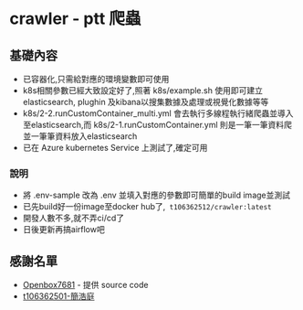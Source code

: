 # crawler - ptt 爬蟲
  
## 基礎內容 

- 已容器化,只需給對應的環境變數即可使用
- k8s相關參數已經大致設定好了,照著 k8s/example.sh 使用即可建立elasticsearch, plughin 及kibana以搜集數據及處理或視覺化數據等等
- k8s/2-2.runCustomContainer_multi.yml 會去執行多線程執行緒爬蟲並導入至elasticsearch,而 k8s/2-1.runCustomContainer.yml 則是一筆一筆資料爬並一筆筆資料放入elasticsearch
- 已在 Azure kubernetes Service 上測試了,確定可用

### 說明
 - 將 .env-sample 改為 .env 並填入對應的參數即可簡單的build image並測試
 - 已先build好一份image至docker hub了,` t106362512/crawler:latest`
 - 開發人數不多,就不弄ci/cd了
 - 日後更新再搞airflow吧
 
## 感謝名單
 - [Openbox7681](https://github.com/Openbox7681/CrawlerTurtorial) - 提供 source code
 - [t106362501-簡浩庭](https://github.com/HowardCHT)
